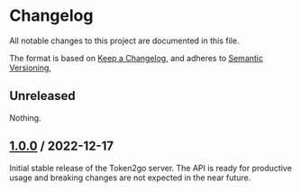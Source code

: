 # Changelog

All notable changes to this project are documented in this file.

The format is based on [Keep a Changelog](https://keepachangelog.com/en/1.1.0),
and adheres to [Semantic Versioning](https://semver.org/spec/v2.0.0),

## Unreleased

Nothing.

## [1.0.0](https://github.com/trallnag/token2go-server/compare/3d62e4caf205bdf26b12b3900e27540e6ebfbd2e...v1.0.0) / 2022-12-17

Initial stable release of the Token2go server. The API is ready for productive
usage and breaking changes are not expected in the near future.
